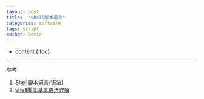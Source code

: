```yaml
---
layout: post
title:  "Shell脚本语言"
categories: software
tags: script
author: David
---
```


* content
{:toc}

---

参考:
1. [Shell脚本语言(语法)](https://www.jianshu.com/p/da49f71b9fc8)
2. [shell脚本基本语法详解](https://blog.csdn.net/qq_18297675/article/details/52693464)